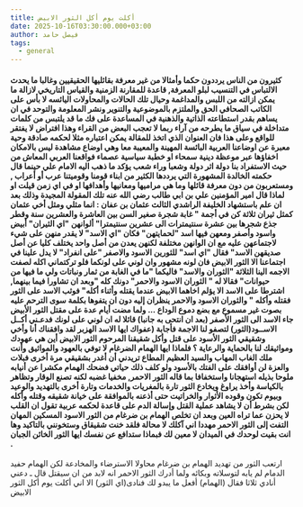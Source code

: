 ```yaml
---
title: أكلت يوم أكل الثور الابيض
date: 2025-10-16T03:30:00.000+03:00
author: فيصل حامد
tags:
  - general
---
```

#### كثيرون من الناس يرددون حكما وأمثالا من غير معرفة بقائليها الحقيقيين وغالبا ما يحدث الالتباس في التنسيب لبلو المعرفة, قاعدة للمقارنة الزمنية والقياس التاريخي لازالة ما يمكن ازالته من اللبس والمداغمة وحيال تلك الحالات والمحاولات اليائسه لا بأس على الكاتب الصحافي الحق والملتزم بالموضوعية والتنوير ونشر المعلومة والتوحد في ان يساهم بقدر استطاعته الذاتية والذهنية في المساعدة على فك ما قد يلتبس من كلمات متداخلة في سياق ما يطرحه من آراء ربما لا تعجب البعض من القراء وهذا افتراض لا يفتقر للواقع وعلى هذا فان العنوان الذي اتخذ للمقالة يمكن اعتباره مثلا لحكمه صادقة وحية معبرة عن اوضاعنا العربية البائسة المهينة والمعيبة معا وهي اوضاع مشاهدة ليس بالامكان اخفاؤها عبر موعظة دينية سمحاء او خطبة سياسية عصماء فواقعنا العربي المعاش من حيث الاستفراد بنا دولة اثر دولة وشعبا وراء شعب يؤكد ما ذهب اليه الامام علي حينما قال حكمته الخالدة المشهورة التي يرددها الكثير من ابناء قومنا وقوميتنا عرب أو أعراب , ومستعربون من دون معرفة قائلها وما هي مراميها ومعانيها وأهدافها او في اي زمن قيلت او لماذا قال امير المؤمنين علي بن ابي طالب رضي الله عنه تلك المقولة المجيدة وذلك بعد ان علم باستشهاد الخليفة الراشدي الثالث عثمان بن عفان : انما مثلي ومثل أخي عثمان كمثل ثيران ثلاثة كن في أجمة " غابة شجرة صغير السن بين العاشرة والعشرين سنة وقطر جذع شجرها بين عشرة سنتيمترات الى عشرين سنتيمترا" ألوانهن "اي الثيران" أبيض واسود وأصفر ومعهن فيها اسد "لحمايتهن" فكان "اي الاسد" لا يقدر منهن على شيء لاجتماعهن عليه مع ان الوانهن مختلفة لكنهن يعدن من أصل واحد يختلف كليا عن أصل صديقهن الاسد" فقال "اي اسد" للثورين الاسود والاصفر "على انفراد" لا يدل علينا في اجتماعنا الا الثور الابيض فان لونه مشهور وان لوني على لونكما فلو تركتماني اكله لصفت الاجمه الينا الثلاثة "الثوران والاسد" فاليكما "ما في الغابة من ثمار ونباتات ولي ما فيها من حيوانات" فقالا له " الثوران الاسود والاحمر" دونك كله "وبعد ان تشاورا فيما بينهما, اشترطا على الاسد الا يؤلم اخاهما الابيض عندما يقتله وأثناء أكله" فوثب الاسد على الثور فقتله وأكله " والثوران الاسود والاحمر ينظران إليه دون ان يتفوها بكلمة سوى الترحم عليه بصوت غير مسموع مع بضع دموع الوداع ... ولما مضت أيام عدة على مقتل الثور الأبيض جاء الاسد الى الثور الأصفر (بعد ان انتحى به جانبا) قائلا له ان لوني على لونك فدعـني أكــل الاســود(الثور) لتصفو لنا الاجمة فأجابة (عفواك ايها الاسد الهزبر لقد وافقناك أنا وأخي وشقيقي الثور الأسود على قتل وأكل شقيقنا المرحوم الثور الابيض أين هي عهودك ومواثيقك لنا بالحماية والرعاية ؟ فلماذا ايها الهمام الضرغام لا توفي بالعهود والمواثيق وأنت ملك الغاب المهاب والسيد العظيم المطاع تريدني أن أغدر بشقيقي مرة أخرى فبلات والعزة لن أوافقك على الفتك بالأسود ولو كلف ذلك حياتي فضحك الهمام مكشرا عن أنيابه ملوحا بذيله استهجانا واستخفافا بما قاله الثور الاحمر, مخفيا غضبه لكنه تصنع الوقار وتظاهر بالكياسة وأخذ يراوغ ويخادع الثور تارة بالمغريات والخدمات وتارة أخرى بالتهديد والوعيد وبيوم تكون وقوده الأثوار والخراتيت حتى أذعنه بالموافقة على خيانة شقيقه وقتله وأكله لكن بشرط أن لا يشاهد عملية القتل وإسالة الدم على قاعدة لحكمه عربية تقول ان القلب لا يحزن عما تراه العين وبعد ان تخلص الهمام بن ضرغام من الثور الاسود المسكين المهان التفت إلى الثور الاحمر مهددا اني آكلك لا محالة فلقد خنت شقيقاق وستخونني بالتاكيد وها انت بقيت لوحدك في الميدان لا معين لك فبماذا ستدافع عن نفسك ايها الثور الخائن الجبان .
ارتعب الثور من تهديد الهمام بن ضرغام محاولا الاسترضاء والمخادعة لكن الهمام حفيد الدمام لم يابه لتوسلاته وبكائه ولما أدرك الثور الاحمر انه لابد من ان سيقتل قال ـ دعني أنادي ثلاثا فقال (الهمام) أفعل ما يبدو لك فنادى(اي الثور) الا اني أكلت يوم أكل الثور الابيض
